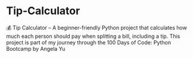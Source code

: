 # Tip-Calculator
💰 Tip Calculator – A beginner-friendly Python project that calculates how much each person should pay when splitting a bill, including a tip. This project is part of my journey through the 100 Days of Code: Python Bootcamp by Angela Yu
